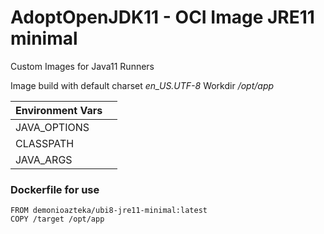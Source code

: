 # AdoptOpenJDK11 - OCI Image JRE11 minimal
Custom Images for Java11 Runners

Image build with default charset _en_US.UTF-8_
Workdir */opt/app*

|Environment Vars||
|---|---|
|JAVA_OPTIONS||
|CLASSPATH||
|JAVA_ARGS||

### Dockerfile for use
```
FROM demonioazteka/ubi8-jre11-minimal:latest
COPY /target /opt/app
```